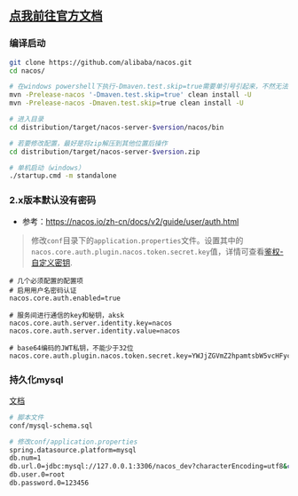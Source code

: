 
## [点我前往官方文档](https://nacos.io/zh-cn/docs/v2/quickstart/quick-start.html)

### 编译启动

```sh
git clone https://github.com/alibaba/nacos.git
cd nacos/

# 在windows powershell下执行-Dmaven.test.skip=true需要单引号引起来，不然无法识别
mvn -Prelease-nacos '-Dmaven.test.skip=true' clean install -U
mvn -Prelease-nacos -Dmaven.test.skip=true clean install -U

# 进入目录
cd distribution/target/nacos-server-$version/nacos/bin

# 若要修改配置，最好是将zip解压到其他位置后操作
cd distribution/target/nacos-server-$version.zip

# 单机启动（windows）
./startup.cmd -m standalone
```



### 2.x版本默认没有密码

* 参考：https://nacos.io/zh-cn/docs/v2/guide/user/auth.html

>  修改`conf`目录下的`application.properties`文件。设置其中的`nacos.core.auth.plugin.nacos.token.secret.key`值，详情可查看[鉴权-自定义密钥](https://nacos.io/zh-cn/docs/v2/plugin/auth-plugin.html).

```properties
# 几个必须配置的配置项
# 启用用户名密码认证
nacos.core.auth.enabled=true

# 服务间进行通信的key和秘钥，aksk
nacos.core.auth.server.identity.key=nacos
nacos.core.auth.server.identity.value=nacos

# base64编码的JWT私钥，不能少于32位
nacos.core.auth.plugin.nacos.token.secret.key=YWJjZGVmZ2hpamtsbW5vcHFyc3R1dnd4eXoxMjM0NTY3ODk=
```



### 持久化mysql

[文档](https://nacos.io/zh-cn/docs/deployment.html)

```sh
# 脚本文件
conf/mysql-schema.sql

# 修改conf/application.properties
spring.datasource.platform=mysql
db.num=1
db.url.0=jdbc:mysql://127.0.0.1:3306/nacos_dev?characterEncoding=utf8&connectTimeout=1000&socketTimeout=3000&autoReconnect=true&useUnicode=true&useSSL=false&serverTimezone=Asia/Shanghai
db.user.0=root
db.password.0=123456
```


